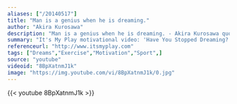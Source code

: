 ```yaml
---
aliases: ["/20140517"]
title: "Man is a genius when he is dreaming."
author: "Akira Kurosawa"
description: "Man is a genius when he is dreaming. - Akira Kurosawa quotes from GetInspired365.com"
summary: "It's My Play motivational video: 'Have You Stopped Dreaming?' is a global project that supports and inspires people around the world to believe in themselves and their dreams.  It's My Play serves as a (free to register and use) global sports networking website for athletes, sports employees and sports fans. An individual or a team can create an online sports resume (ID), as well as use a variety of features to promote their activities and events. The website serves for self-promotion, career en"
referenceurl: "http://www.itsmyplay.com"
tags: ["Dreams","Exercise","Motivation","Sport",]
source: "youtube"
videoid: "8BpXatnmJ1k"
image: "https://img.youtube.com/vi/8BpXatnmJ1k/0.jpg"
---
```


{{< youtube 8BpXatnmJ1k >}}

